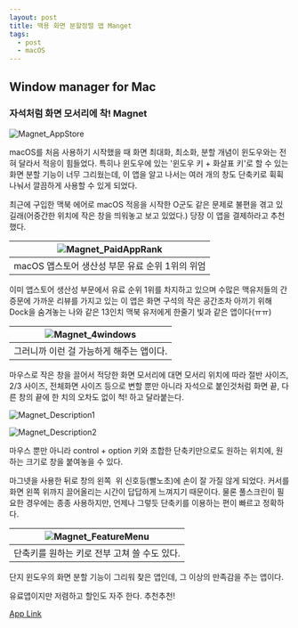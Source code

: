 ```yaml
---
layout: post
title: 맥용 화면 분할정렬 앱 Manget
tags:
  - post
  - macOS
---
```

## Window manager for Mac
### 자석처럼 화면 모서리에 착! Magnet

![Magnet_AppStore](http://coldpaper.me/wp-content/uploads/2019/04/%E1%84%89%E1%85%B3%E1%84%8F%E1%85%B3%E1%84%85%E1%85%B5%E1%86%AB%E1%84%89%E1%85%A3%E1%86%BA-2019-04-23-%E1%84%8B%E1%85%A9%E1%84%8C%E1%85%A5%E1%86%AB-4.14.12.png)


macOS를 처음 사용하기 시작했을 때 화면 최대화, 최소화, 분할 개념이 윈도우와는 전혀 달라서 적응이 힘들었다.
특히나 윈도우에 있는 '윈도우 키 + 화살표 키'로 할 수 있는 화면 분할 기능이 너무 그리웠는데,
이 앱을 알고 나서는 여러 개의 창도 단축키로 휙휙 나눠서 깔끔하게 사용할 수 있게 되었다.

최근에 구입한 맥북 에어로 macOS 적응을 시작한 O군도 같은 문제로 불편을 겪고 있길래(어중간한 위치에 작은 창을 띄워놓고 보고 있었다.)
당장 이 앱을 결제하라고 추천했다.

| ![Magnet_PaidAppRank](http://coldpaper.me/wp-content/uploads/2019/04/%E1%84%89%E1%85%B3%E1%84%8F%E1%85%B3%E1%84%85%E1%85%B5%E1%86%AB%E1%84%89%E1%85%A3%E1%86%BA-2019-04-23-%E1%84%8B%E1%85%A9%E1%84%8C%E1%85%A5%E1%86%AB-3.38.16-800x437.png) | 
|:--:| 
| macOS 앱스토어 생산성 부문 유료 순위 1위의 위엄 |

이미 앱스토어 생산성 부문에서 유료 순위 1위를 차지하고 있으며 수많은 맥유저들의 간증문에 가까운 리뷰를 가지고 있는 이 앱은
화면 구석의 작은 공간조차 아끼기 위해 Dock을 숨겨놓는 나와 같은 13인치 맥북 유저에게 한줄기 빛과 같은 앱이다(ㅠㅠ)

| ![Magnet_4windows](http://coldpaper.me/wp-content/uploads/2019/04/%E1%84%89%E1%85%B3%E1%84%8F%E1%85%B3%E1%84%85%E1%85%B5%E1%86%AB%E1%84%89%E1%85%A3%E1%86%BA-2019-04-23-%E1%84%8B%E1%85%A9%E1%84%8C%E1%85%A5%E1%86%AB-3.52.14-800x500.png) | 
|:--:| 
|그러니까 이런 걸 가능하게 해주는 앱이다.|


마우스로 작은 창을 끌어서 적당한 화면 모서리에 대면 모서리 위치에 따라 절반 사이즈, 2/3 사이즈, 전체화면 사이즈 등으로 변할 뿐만 아니라
자석으로 붙인것처럼 화면 끝, 다른 창의 끝에 한 치의 오차도 없이 척! 하고 달라붙는다.

![Magnet_Description1](http://coldpaper.me/wp-content/uploads/2019/04/%E1%84%89%E1%85%B3%E1%84%8F%E1%85%B3%E1%84%85%E1%85%B5%E1%86%AB%E1%84%89%E1%85%A3%E1%86%BA-2019-04-23-%E1%84%8B%E1%85%A9%E1%84%8C%E1%85%A5%E1%86%AB-3.41.11-800x496.png)

![Magnet_Description2](http://coldpaper.me/wp-content/uploads/2019/04/%E1%84%89%E1%85%B3%E1%84%8F%E1%85%B3%E1%84%85%E1%85%B5%E1%86%AB%E1%84%89%E1%85%A3%E1%86%BA-2019-04-23-%E1%84%8B%E1%85%A9%E1%84%8C%E1%85%A5%E1%86%AB-3.41.00-800x496.png)

마우스 뿐만 아니라 control + option 키와 조합한 단축키만으로도 원하는 위치에, 원하는 크기로 창을 붙여놓을 수 있다.

마그넷을 사용한 뒤로 창의 왼쪽  위 신호등(빨노초)에 손이 잘 가질 않게 되었다. 커서를 화면 왼쪽 위까지 끌어올리는 시간이 답답하게 느껴지기 때문이다.
물론 풀스크린이 필요한 경우에는 종종 사용하지만, 언제나 그렇듯 단축키를 이용하는 편이 빠르고 정확하다.

| ![Magnet_FeatureMenu](http://coldpaper.me/wp-content/uploads/2019/04/%E1%84%89%E1%85%B3%E1%84%8F%E1%85%B3%E1%84%85%E1%85%B5%E1%86%AB%E1%84%89%E1%85%A3%E1%86%BA-2019-04-23-%E1%84%8B%E1%85%A9%E1%84%8C%E1%85%A5%E1%86%AB-3.41.31-800x501.png) | 
|:--:| 
|단축키를 원하는 키로 전부 고쳐 쓸 수도 있다.|


단지 윈도우의 화면 분할 기능이 그리워 찾은 앱인데, 그 이상의 만족감을 주는 앱이다.

유료앱이지만 저렴하고 할인도 자주 한다. 추천추천!

[App Link](https://apps.apple.com/kr/app/magnet/id441258766)


